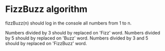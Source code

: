 # FizzBuzz algorithm

fizzBuzz(n) should log in the console all numbers from 1 to n.

Numbers divided by 3 should by replaced on 'Fizz' word.
Numbers divided by 5 should by replaced on 'Buzz' word.
Numbers divided by 3 and 5 should by replaced on 'FizzBuzz' word.